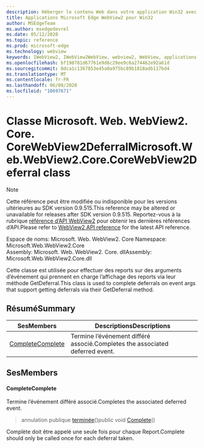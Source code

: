 ```yaml
---
description: Héberger le contenu Web dans votre application Win32 avec le contrôle Microsoft Edge WebView2
title: Applications Microsoft Edge WebView2 pour Win32
author: MSEdgeTeam
ms.author: msedgedevrel
ms.date: 05/12/2020
ms.topic: reference
ms.prod: microsoft-edge
ms.technology: webview
keywords: IWebView2, IWebView2WebView, webview2, WebView, applications Win32, Win32, Edge, ICoreWebView2, ICoreWebView2Controller, contrôle de navigateur, html Edge
ms.openlocfilehash: bf198781d67761e9d6c29ee9c6a274462e92a61d
ms.sourcegitcommit: 8dca1c1367853e45a0a975bc89b1818adb117bd4
ms.translationtype: MT
ms.contentlocale: fr-FR
ms.lasthandoff: 06/08/2020
ms.locfileid: "10697671"
---
```

# <span data-ttu-id="3af64-104">Classe Microsoft. Web. WebView2. Core. CoreWebView2Deferral</span><span class="sxs-lookup"><span data-stu-id="3af64-104">Microsoft.Web.WebView2.Core.CoreWebView2Deferral class</span></span> 

> [!NOTE]
> <span data-ttu-id="3af64-105">Cette référence peut être modifiée ou indisponible pour les versions ultérieures au SDK version 0.9.515.</span><span class="sxs-lookup"><span data-stu-id="3af64-105">This reference may be altered or unavailable for releases after SDK version 0.9.515.</span></span> <span data-ttu-id="3af64-106">Reportez-vous à la rubrique [référence d’API WebView2](../../../webview2-api-reference.md) pour obtenir les dernières références d’API.</span><span class="sxs-lookup"><span data-stu-id="3af64-106">Please refer to [WebView2 API reference](../../../webview2-api-reference.md) for the latest API reference.</span></span>

<span data-ttu-id="3af64-107">Espace de noms: Microsoft. Web. WebView2. Core </span><span class="sxs-lookup"><span data-stu-id="3af64-107">Namespace: Microsoft.Web.WebView2.Core</span></span>\
<span data-ttu-id="3af64-108">Assembly: Microsoft. Web. WebView2. Core. dll</span><span class="sxs-lookup"><span data-stu-id="3af64-108">Assembly: Microsoft.Web.WebView2.Core.dll</span></span>

<span data-ttu-id="3af64-109">Cette classe est utilisée pour effectuer des reports sur des arguments d’événement qui prennent en charge l’affichage des reports via leur méthode GetDeferral.</span><span class="sxs-lookup"><span data-stu-id="3af64-109">This class is used to complete deferrals on event args that support getting deferrals via their GetDeferral method.</span></span>

## <span data-ttu-id="3af64-110">Résumé</span><span class="sxs-lookup"><span data-stu-id="3af64-110">Summary</span></span>

 <span data-ttu-id="3af64-111">Ses</span><span class="sxs-lookup"><span data-stu-id="3af64-111">Members</span></span>                        | <span data-ttu-id="3af64-112">Descriptions</span><span class="sxs-lookup"><span data-stu-id="3af64-112">Descriptions</span></span>
--------------------------------|---------------------------------------------
[<span data-ttu-id="3af64-113">Complete</span><span class="sxs-lookup"><span data-stu-id="3af64-113">Complete</span></span>](#complete) | <span data-ttu-id="3af64-114">Termine l’événement différé associé.</span><span class="sxs-lookup"><span data-stu-id="3af64-114">Completes the associated deferred event.</span></span>

## <span data-ttu-id="3af64-115">Ses</span><span class="sxs-lookup"><span data-stu-id="3af64-115">Members</span></span>

#### <span data-ttu-id="3af64-116">Complete</span><span class="sxs-lookup"><span data-stu-id="3af64-116">Complete</span></span> 

<span data-ttu-id="3af64-117">Termine l’événement différé associé.</span><span class="sxs-lookup"><span data-stu-id="3af64-117">Completes the associated deferred event.</span></span>

> <span data-ttu-id="3af64-118">annulation publique [terminée](#complete)()</span><span class="sxs-lookup"><span data-stu-id="3af64-118">public void [Complete](#complete)()</span></span>

<span data-ttu-id="3af64-119">Complète doit être appelé une seule fois pour chaque Report.</span><span class="sxs-lookup"><span data-stu-id="3af64-119">Complete should only be called once for each deferral taken.</span></span>

